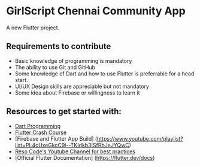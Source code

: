 # GirlScript Chennai Community App

A new Flutter project.

## Requirements to contribute

- Basic knowledge of programming is mandatory
-  The ability to use Git and GitHub
- Some knowledge of Dart and how to use Flutter is preferrable for a head start.
- UI/UX Design skills are appreciable but not mandatory
- Some idea about Firebase or willingness to learn it

##  Resources to get started with:
+  [Dart Programming](https://www.youtube.com/watch?v=Ej_Pcr4uC2Q)
+  [Flutter Crash Course](https://www.youtube.com/watch?v=pTJJsmejUOQ)
+ [Firebase and Flutter  App Build] (https://www.youtube.com/playlist?list=PL4cUxeGkcC9j--TKIdkb3ISfRbJeJYQwC)
+ [Reso Code's Youtube Channel for best practices](https://www.youtube.com/channel/UCSIvrn68cUk8CS8MbtBmBkA/featured)
+ [Official Flutter Documentation] (https://flutter.dev/docs)
